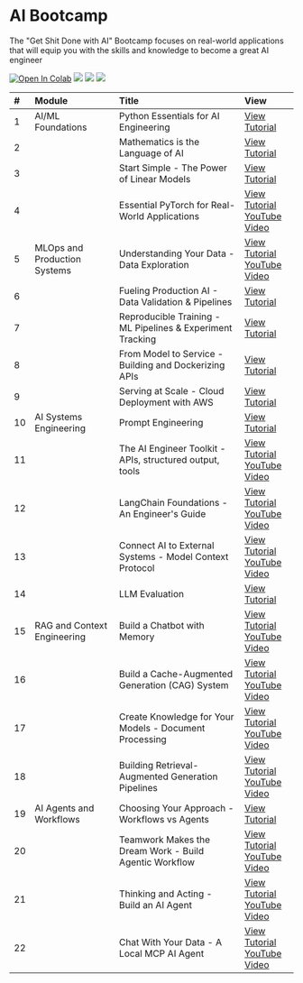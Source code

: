 # AI Bootcamp

The "Get Shit Done with AI" Bootcamp focuses on real-world applications that will equip you with the skills and knowledge to become a great AI engineer

[![Open In Colab](https://colab.research.google.com/assets/colab-badge.svg)](https://colab.research.google.com/github/curiousily/AI-Bootcamp/)
[![](https://dcbadge.vercel.app/api/server/UaNPxVD6tv?style=flat)](https://discord.gg/UaNPxVD6tv)
[![](https://img.shields.io/youtube/channel/subscribers/UCoW_WzQNJVAjxo4osNAxd_g?label=Watch%20on%20YouTube)](https://bit.ly/venelin-subscribe)
[![](https://img.shields.io/github/license/curiousily/AI-Bootcamp)](https://github.com/curiousily/AI-Bootcamp/blob/master/LICENSE)

| # | Module | Title | View |
| :-- | :--------------------------- | :----------------------------------------------------------- | :---------------------------------------------------------------------------------------------------------------------------------------------------------------------------------------------- |
| 1 | AI/ML Foundations | Python Essentials for AI Engineering | [View Tutorial](https://www.mlexpert.io/academy/v1/foundations/python-essentials) |
| 2 | | Mathematics is the Language of AI | [View Tutorial](https://www.mlexpert.io/academy/v1/foundations/mathematics-for-ai) |
| 3 | | Start Simple - The Power of Linear Models | [View Tutorial](https://www.mlexpert.io/academy/v1/foundations/linear-models) |
| 4 | | Essential PyTorch for Real-World Applications | [View Tutorial](https://www.mlexpert.io/academy/v1/foundations/real-world-pytorch) <br> [YouTube Video](https://www.youtube.com/watch?v=dgs_9quxZXk) |
| 5 | MLOps and Production Systems | Understanding Your Data - Data Exploration | [View Tutorial](https://www.mlexpert.io/academy/v1/ml-in-production/data-exploration) <br> [YouTube Video](https://www.youtube.com/watch?v=dgs_9quxZXk) |
| 6 | | Fueling Production AI - Data Validation & Pipelines | [View Tutorial](https://www.mlexpert.io/academy/v1/ml-in-production/data-validation-and-processing) |
| 7 | | Reproducible Training - ML Pipelines & Experiment Tracking | [View Tutorial](https://www.mlexpert.io/academy/v1/ml-in-production/machine-learning-pipelines) |
| 8 | | From Model to Service - Building and Dockerizing APIs | [View Tutorial](https://www.mlexpert.io/academy/v1/ml-in-production/model-to-container) |
| 9 | | Serving at Scale - Cloud Deployment with AWS | [View Tutorial](https://www.mlexpert.io/academy/v1/ml-in-production/cloud-deployment) |
| 10 | AI Systems Engineering | Prompt Engineering | [View Tutorial](https://www.mlexpert.io/academy/v1/ai-systems-engineering/prompt-engineering) |
| 11 | | The AI Engineer Toolkit - APIs, structured output, tools | [View Tutorial](https://www.mlexpert.io/academy/v1/ai-systems-engineering/ai-engineer-toolkit) <br> [YouTube Video](https://www.youtube.com/watch?v=10Pixhd9f9k) |
| 12 | | LangChain Foundations - An Engineer's Guide | [View Tutorial](https://www.mlexpert.io/academy/v1/ai-systems-engineering/langchain-foundations) <br> [YouTube Video](https://www.youtube.com/watch?v=W8XKeV94xhk) |
| 13 | | Connect AI to External Systems - Model Context Protocol | [View Tutorial](https://www.mlexpert.io/academy/v1/ai-systems-engineering/model-context-protocol) <br> [YouTube Video](https://www.youtube.com/watch?v=aiH79Q-LGjY) |
| 14 | | LLM Evaluation | [View Tutorial](https://www.mlexpert.io/academy/v1/ai-systems-engineering/llm-evaluation) |
| 15 | RAG and Context Engineering | Build a Chatbot with Memory | [View Tutorial](https://www.mlexpert.io/academy/v1/context-engineering/build-chatbot) <br> [YouTube Video](https://www.youtube.com/watch?v=XdbIv7AE3VA) |
| 16 | | Build a Cache-Augmented Generation (CAG) System | [View Tutorial](https://www.mlexpert.io/academy/v1/context-engineering/cache-augmented-generation) <br> [YouTube Video](https://www.youtube.com/watch?v=r6-3y7g8bw4) |
| 17 | | Create Knowledge for Your Models - Document Processing | [View Tutorial](https://www.mlexpert.io/academy/v1/context-engineering/document-processing-for-ai) <br> [YouTube Video](https://www.youtube.com/watch?v=B5XD-qpL0FU) |
| 18 | | Building Retrieval-Augmented Generation Pipelines | [View Tutorial](https://www.mlexpert.io/academy/v1/context-engineering/rag-pipelines) <br> [YouTube Video](https://www.youtube.com/watch?v=Fyry6WO9nlc) |
| 19 | AI Agents and Workflows | Choosing Your Approach - Workflows vs Agents | [View Tutorial](https://www.mlexpert.io/academy/v1/ai-agents/agents-and-workflows) |
| 20 | | Teamwork Makes the Dream Work - Build Agentic Workflow | [View Tutorial](https://www.mlexpert.io/academy/v1/ai-agents/build-agentic-workflow) <br> [YouTube Video](https://www.youtube.com/watch?v=dVf1z2BDVtI) |
| 21 | | Thinking and Acting - Build an AI Agent | [View Tutorial](https://www.mlexpert.io/academy/v1/ai-agents/build-ai-agent) <br> [YouTube Video](https://www.youtube.com/watch?v=ay_sYadoxgk) |
| 22 | | Chat With Your Data - A Local MCP AI Agent | [View Tutorial](https://www.mlexpert.io/academy/v1/ai-agents/build-mcp-agent) <br> [YouTube Video](https://www.youtube.com/watch?v=ZkMlWwgiFGw) |